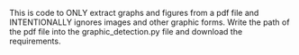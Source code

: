 This is code to ONLY  extract graphs and figures from a pdf file and INTENTIONALLY ignores images and other graphic forms. 
Write the path of the pdf file into the graphic_detection.py file and download the requirements.  
